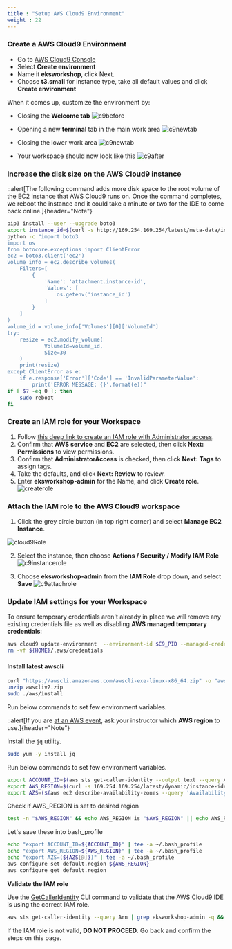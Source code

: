 ```yaml
---
title : "Setup AWS Cloud9 Environment"
weight : 22
---
```


### Create a AWS Cloud9 Environment


* Go to [AWS Cloud9 Console](https://us-west-2.console.aws.amazon.com/cloud9/home?region=us-west-2)
* Select **Create environment**
* Name it **eksworkshop**, click Next.
* Choose **t3.small** for instance type, take all default values and click **Create environment**

When it comes up, customize the environment by:

* Closing the **Welcome tab**
![c9before](/static/images/create-workspace/cloud9-1.png)

* Opening a new **terminal** tab in the main work area
![c9newtab](/static/images/create-workspace/cloud9-2.png)

* Closing the lower work area
![c9newtab](/static/images/create-workspace/cloud9-3.png)

* Your workspace should now look like this
![c9after](/static/images/create-workspace/cloud9-4.png)

### Increase the disk size on the AWS Cloud9 instance 

::alert[The following command adds more disk space to the root volume of the EC2 instance that AWS Cloud9 runs on. Once the command completes, we reboot the instance and it could take a minute or two for the IDE to come back online.]{header="Note"}


```bash
pip3 install --user --upgrade boto3
export instance_id=$(curl -s http://169.254.169.254/latest/meta-data/instance-id)
python -c "import boto3
import os
from botocore.exceptions import ClientError 
ec2 = boto3.client('ec2')
volume_info = ec2.describe_volumes(
    Filters=[
        {
            'Name': 'attachment.instance-id',
            'Values': [
                os.getenv('instance_id')
            ]
        }
    ]
)
volume_id = volume_info['Volumes'][0]['VolumeId']
try:
    resize = ec2.modify_volume(    
            VolumeId=volume_id,    
            Size=30
    )
    print(resize)
except ClientError as e:
    if e.response['Error']['Code'] == 'InvalidParameterValue':
        print('ERROR MESSAGE: {}'.format(e))"
if [ $? -eq 0 ]; then
    sudo reboot
fi
```

### Create an IAM role for your Workspace 


1. Follow [this deep link to create an IAM role with Administrator access](https://console.aws.amazon.com/iam/home#/roles$new?step=review&commonUseCase=EC2%2BEC2&selectedUseCase=EC2&policies=arn:aws:iam::aws:policy%2FAdministratorAccess&roleName=eksworkshop-admin).
1. Confirm that **AWS service** and **EC2** are selected, then click **Next: Permissions** to view permissions.
1. Confirm that **AdministratorAccess** is checked, then click **Next: Tags** to assign tags.
1. Take the defaults, and click **Next: Review** to review.
1. Enter **eksworkshop-admin** for the Name, and click **Create role**.
![createrole](/static/images/create-workspace/createrole.png)

### Attach the IAM role to the AWS Cloud9 workspace

1. Click the grey circle button (in top right corner) and select **Manage EC2 Instance**.

![cloud9Role](/static/images/create-workspace/cloud9-role.png)

2. Select the instance, then choose **Actions / Security / Modify IAM Role**
![c9instancerole](/static/images/create-workspace/c9instancerole.png)

3. Choose **eksworkshop-admin** from the **IAM Role** drop down, and select **Save**
![c9attachrole](/static/images/create-workspace/c9attachrole.png)


### Update IAM settings for your Workspace

To ensure temporary credentials aren't already in place we will remove
any existing credentials file as well as disabling **AWS managed temporary credentials**:

```bash
aws cloud9 update-environment  --environment-id $C9_PID --managed-credentials-action DISABLE
rm -vf ${HOME}/.aws/credentials
```

#### Install latest awscli
```bash
curl "https://awscli.amazonaws.com/awscli-exe-linux-x86_64.zip" -o "awscliv2.zip"
unzip awscliv2.zip
sudo ./aws/install
```

Run below commands to set few environment variables.

::alert[If you are [at an AWS event](/1-create-workspace-environment/awsevent), ask your instructor which **AWS region** to use.]{header="Note"}

Install the `jq` utility.

```bash
sudo yum -y install jq
```

Run below commands to set few environment variables.

```bash
export ACCOUNT_ID=$(aws sts get-caller-identity --output text --query Account)
export AWS_REGION=$(curl -s 169.254.169.254/latest/dynamic/instance-identity/document | jq -r '.region')
export AZS=($(aws ec2 describe-availability-zones --query 'AvailabilityZones[].ZoneName' --output text --region $AWS_REGION))

```

Check if AWS_REGION is set to desired region

```bash
test -n "$AWS_REGION" && echo AWS_REGION is "$AWS_REGION" || echo AWS_REGION is not set
```

 Let's save these into bash_profile

```bash
echo "export ACCOUNT_ID=${ACCOUNT_ID}" | tee -a ~/.bash_profile
echo "export AWS_REGION=${AWS_REGION}" | tee -a ~/.bash_profile
echo "export AZS=(${AZS[@]})" | tee -a ~/.bash_profile
aws configure set default.region ${AWS_REGION}
aws configure get default.region
```

**Validate the IAM role**

Use the [GetCallerIdentity](https://docs.aws.amazon.com/cli/latest/reference/sts/get-caller-identity.html) CLI command to validate that the AWS Cloud9 IDE is using the correct IAM role.

```bash
aws sts get-caller-identity --query Arn | grep eksworkshop-admin -q && echo "IAM role valid" || echo "IAM role NOT valid"
```

If the IAM role is not valid, **DO NOT PROCEED**. Go back and confirm the steps on this page.
